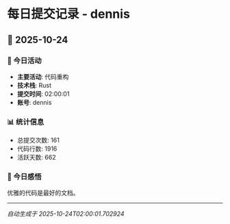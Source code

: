 # 每日提交记录 - dennis

## 📅 2025-10-24

### 🎯 今日活动
- **主要活动**: 代码重构
- **技术栈**: Rust
- **提交时间**: 02:00:01
- **账号**: dennis

### 📊 统计信息
- 总提交次数: 161
- 代码行数: 1916
- 活跃天数: 662

### 💭 今日感悟
优雅的代码是最好的文档。

---
*自动生成于 2025-10-24T02:00:01.702924*
